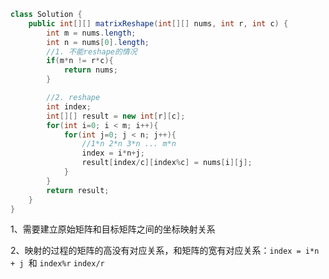 ```java
class Solution {
    public int[][] matrixReshape(int[][] nums, int r, int c) {
        int m = nums.length;
        int n = nums[0].length;
        //1. 不能reshape的情况
        if(m*n != r*c){
            return nums;
        }

        //2. reshape
        int index;
        int[][] result = new int[r][c];
        for(int i=0; i < m; i++){
            for(int j=0; j < n; j++){
                //1*n 2*n 3*n ... m*n
                index = i*n+j;
                result[index/c][index%c] = nums[i][j];
            }
        }
        return result;
    }
}
```

1、需要建立原始矩阵和目标矩阵之间的坐标映射关系

2、映射的过程的矩阵的高没有对应关系，和矩阵的宽有对应关系：`index = i*n + j `和 `index%r` `index/r`














































